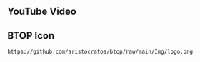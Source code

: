 ## YouTube Video

## BTOP Icon

```text
https://github.com/aristocratos/btop/raw/main/Img/logo.png
```
